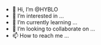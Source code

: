 - 👋 Hi, I’m @HYBLO
- 👀 I’m interested in ...
- 🌱 I’m currently learning ...
- 💞️ I’m looking to collaborate on ...
- 📫 How to reach me ...

<!---
HYBLO/HYBLO is a ✨ special ✨ repository because its `README.md` (this file) appears on your GitHub profile.
You can click the Preview link to take a look at your changes.
--->

